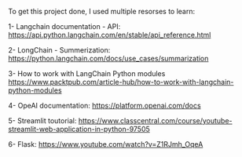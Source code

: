 To get this project done, I used multiple resorses to learn:

1- Langchain documentation - API:
https://api.python.langchain.com/en/stable/api_reference.html

2- LongChain - Summerization:
https://python.langchain.com/docs/use_cases/summarization

3- How to work with LangChain Python modules
https://www.packtpub.com/article-hub/how-to-work-with-langchain-python-modules

4- OpeAI documentation:
https://platform.openai.com/docs

5- Streamlit toutorial:
https://www.classcentral.com/course/youtube-streamlit-web-application-in-python-97505

6- Flask:
https://www.youtube.com/watch?v=Z1RJmh_OqeA
